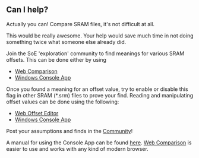## Can I help?

Actually you can! Compare SRAM files, it's not difficult at all.

This would be really awesome. Your help would save much time in not doing something twice what someone else already did.

Join the SoE 'exploration' community to find meanings for various SRAM offsets.
This can be done either by using 

* [Web Comparison](compare)
* [Windows Console App](downloads)

Once you found a meaning for an offset value, try to enable or disable this flag in other SRAM (*.srm) files to prove your find. 
Reading and manipulating offset values can be done using the following: 

* [Web Offset Editor](offset)
* [Windows Console App](downloads)

Post your assumptions and finds in the [Community](community)!

A manual for using the Console App can be found [here](manual). [Web Comparison](compare) is easier to use and works with any kind of modern browser.

